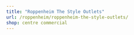 ```yaml
---
title: "Roppenheim The Style Outlets"
url: /roppenheim/roppenheim-the-style-outlets/
shop: centre commercial
---
```

